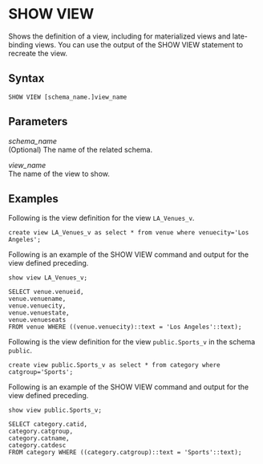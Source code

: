 # SHOW VIEW<a name="r_SHOW_VIEW"></a>

Shows the definition of a view, including for materialized views and late\-binding views\. You can use the output of the SHOW VIEW statement to recreate the view\. 

## Syntax<a name="r_SHOW_VIEW-synopsis"></a>

```
SHOW VIEW [schema_name.]view_name 
```

## Parameters<a name="r_SHOW_VIEW-parameters"></a>

 *schema\_name*   
\(Optional\) The name of the related schema\. 

 *view\_name*   
The name of the view to show\. 

## Examples<a name="r_SHOW_VIEW-examples"></a>

 Following is the view definition for the view `LA_Venues_v`\.

```
create view LA_Venues_v as select * from venue where venuecity='Los Angeles';
```

Following is an example of the SHOW VIEW command and output for the view defined preceding\.

```
show view LA_Venues_v;
```

```
SELECT venue.venueid,
venue.venuename,
venue.venuecity,
venue.venuestate,
venue.venueseats
FROM venue WHERE ((venue.venuecity)::text = 'Los Angeles'::text);
```

Following is the view definition for the view `public.Sports_v` in the schema `public`\.

```
create view public.Sports_v as select * from category where catgroup='Sports';
```

Following is an example of the SHOW VIEW command and output for the view defined preceding\.

```
show view public.Sports_v;
```

```
SELECT category.catid,
category.catgroup,
category.catname,
category.catdesc
FROM category WHERE ((category.catgroup)::text = 'Sports'::text);
```